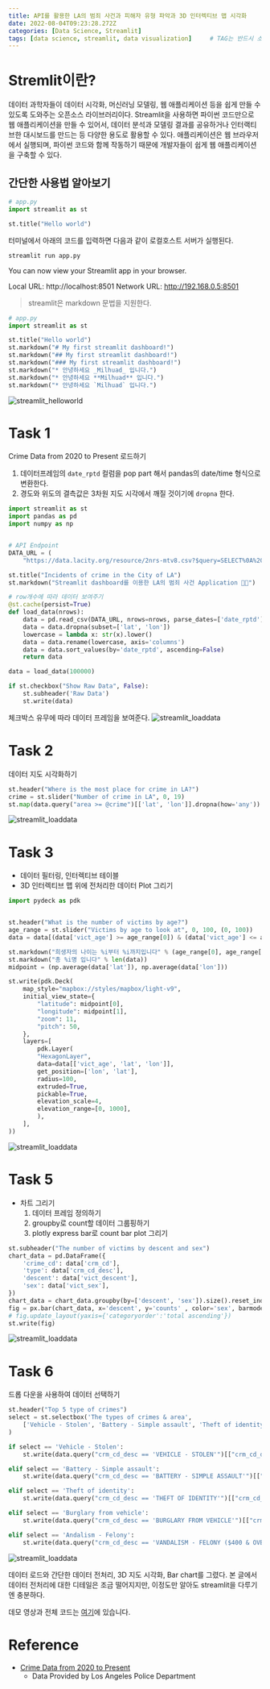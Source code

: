 ```yaml
---
title: API를 활용한 LA의 범죄 사건과 피해자 유형 파악과 3D 인터렉티브 맵 시각화
date: 2022-08-04T09:23:28.272Z
categories: [Data Science, Streamlit]
tags: [data science, streamlit, data visualization]		# TAG는 반드시 소문자
---
```


# Stremlit이란?
데이터 과학자들이 데이터 시각화, 머신러닝 모델링, 웹 애플리케이션 등을 쉽게 만들 수 있도록 도와주는 오픈소스 라이브러리이다. Streamlit을 사용하면 파이썬 코드만으로 웹 애플리케이션을 만들 수 있어서, 데이터 분석과 모델링 결과를 공유하거나 인터랙티브한 대시보드를 만드는 등 다양한 용도로 활용할 수 있다. 애플리케이션은 웹 브라우저에서 실행되며, 파이썬 코드와 함께 작동하기 때문에 개발자들이 쉽게 웹 애플리케이션을 구축할 수 있다.

## 간단한 사용법 알아보기

```python
# app.py
import streamlit as st

st.title("Hello world")
``` 
터미널에서 아래의 코드를 입력하면 다음과 같이 로컬호스트 서버가 실행된다.
```terminal
streamlit run app.py
```

  You can now view your Streamlit app in your browser.

  Local URL: http://localhost:8501
  Network URL: http://192.168.0.5:8501

> streamlit은 markdown 문법을 지원한다.
```python
# app.py
import streamlit as st

st.title("Hello world")
st.markdown("# My first streamlit dashboard!")
st.markdown("## My first streamlit dashboard!")
st.markdown("### My first streamlit dashboard!")
st.markdown("* 안녕하세요 _Milhuad_ 입니다.")
st.markdown("* 안녕하세요 **Milhuad** 입니다.")
st.markdown("* 안녕하세요 `Milhuad` 입니다.")
```
![streamlit_helloworld](/_site/assets/img/to/streamlit_markdown.png)

# Task 1
Crime Data from 2020 to Present 로드하기

1. 데이터프레임의 `date_rptd` 컬럼을 pop part 해서 pandas의 date/time 형식으로 변환한다.
2. 경도와 위도의 결측값은 3차원 지도 시각에서 깨질 것이기에  `dropna` 한다.
```python
import streamlit as st
import pandas as pd
import numpy as np


# API Endpoint
DATA_URL = (
	"https://data.lacity.org/resource/2nrs-mtv8.csv?$query=SELECT%0A%20%20%60dr_no%60%2C%0A%20%20%60date_rptd%60%2C%0A%20%20%60date_occ%60%2C%0A%20%20%60time_occ%60%2C%0A%20%20%60area%60%2C%0A%20%20%60area_name%60%2C%0A%20%20%60rpt_dist_no%60%2C%0A%20%20%60part_1_2%60%2C%0A%20%20%60crm_cd%60%2C%0A%20%20%60crm_cd_desc%60%2C%0A%20%20%60mocodes%60%2C%0A%20%20%60vict_age%60%2C%0A%20%20%60vict_sex%60%2C%0A%20%20%60vict_descent%60%2C%0A%20%20%60premis_cd%60%2C%0A%20%20%60premis_desc%60%2C%0A%20%20%60weapon_used_cd%60%2C%0A%20%20%60weapon_desc%60%2C%0A%20%20%60status%60%2C%0A%20%20%60status_desc%60%2C%0A%20%20%60crm_cd_1%60%2C%0A%20%20%60crm_cd_2%60%2C%0A%20%20%60crm_cd_3%60%2C%0A%20%20%60crm_cd_4%60%2C%0A%20%20%60location%60%2C%0A%20%20%60cross_street%60%2C%0A%20%20%60lat%60%2C%0A%20%20%60lon%60")

st.title("Incidents of crime in the City of LA")
st.markdown("Streamlit dashboard를 이용한 LA의 범죄 사건 Application 🚗💥")

# row개수에 따라 데이터 보여주기
@st.cache(persist=True)
def load_data(nrows):
	data = pd.read_csv(DATA_URL, nrows=nrows, parse_dates=['date_rptd'])
	data = data.dropna(subset=['lat', 'lon'])
	lowercase = lambda x: str(x).lower()
	data = data.rename(lowercase, axis='columns')
	data = data.sort_values(by='date_rptd', ascending=False)
	return data

data = load_data(100000)

if st.checkbox("Show Raw Data", False):
	st.subheader('Raw Data')
	st.write(data)
```
체크박스 유무에 따라 데이터 프레임을 보여준다.
![streamlit_loaddata](/_site/assets/img/to/streamlit_loaddata.png)

# Task 2
데이터 지도 시각화하기
```python
st.header("Where is the most place for crime in LA?")
crime = st.slider("Number of crime in LA", 0, 19)
st.map(data.query("area >= @crime")[['lat', 'lon']].dropna(how='any'))
```
![streamlit_loaddata](/_site/assets/img/to/streamlit_map.png)

# Task 3
* 데이터 필터링, 인터렉티브 테이블
* 3D 인터렉티브 맵 위에 전처리한 데이터 Plot 그리기
```python
import pydeck as pdk


st.header("What is the number of victims by age?")
age_range = st.slider("Victims by age to look at", 0, 100, (0, 100))
data = data[(data['vict_age'] >= age_range[0]) & (data['vict_age'] <= age_range[1])]

st.markdown("희생자의 나이는 %i부터 %i까지입니다" % (age_range[0], age_range[1]))
st.markdown("총 %i명 입니다" % len(data))
midpoint = (np.average(data['lat']), np.average(data['lon']))

st.write(pdk.Deck(
	map_style="mapbox://styles/mapbox/light-v9",
	initial_view_state={
		"latitude": midpoint[0],
		"longitude": midpoint[1],
		"zoom": 11,
		"pitch": 50,
	},
	layers=[
		pdk.Layer(
		"HexagonLayer", 
		data=data[['vict_age', 'lat', 'lon']],
		get_position=['lon', 'lat'],
		radius=100,
		extruded=True,
		pickable=True,
		elevation_scale=4,
		elevation_range=[0, 1000],
		),
	],
))
```
![streamlit_loaddata](/_site/assets/img/to/streamlit_3dmap.png)

# Task 5
* 차트 그리기
    1. 데이터 프레임 정의하기
    2. groupby로 count할 데이터 그룹핑하기
    3. plotly express bar로 count bar plot 그리기
```python
st.subheader("The number of victims by descent and sex")
chart_data = pd.DataFrame({
	'crime_cd': data['crm_cd'],
	'type': data['crm_cd_desc'],
	'descent': data['vict_descent'],
	'sex': data['vict_sex'],
})
chart_data = chart_data.groupby(by=['descent', 'sex']).size().reset_index(name='counts')
fig = px.bar(chart_data, x='descent', y='counts' , color='sex', barmode='group', height=800)
# fig.update_layout(yaxis={'categoryorder':'total ascending'})
st.write(fig)
```
![streamlit_loaddata](/_site/assets/img/to/streamlit_chart.png)

# Task 6
드롭 다운을 사용하여 데이터 선택하기
```python
st.header("Top 5 type of crimes")
select = st.selectbox('The types of crimes & area', 
	['Vehicle - Stolen', 'Battery - Simple assault', 'Theft of identity', 'Burglary from vehicle', 'Andalism - Felony']
)

if select == 'Vehicle - Stolen':
	st.write(data.query("crm_cd_desc == 'VEHICLE - STOLEN'")[["crm_cd_desc", "area_name", "premis_desc"]].sort_values(by=["crm_cd_desc"], ascending=False).dropna(how='any'), width=1000)

elif select == 'Battery - Simple assault':
	st.write(data.query("crm_cd_desc == 'BATTERY - SIMPLE ASSAULT'")[["crm_cd_desc", "area_name", "premis_desc"]].sort_values(by=["crm_cd_desc"], ascending=False).dropna(how='any'), width=1000)

elif select == 'Theft of identity':
	st.write(data.query("crm_cd_desc == 'THEFT OF IDENTITY'")[["crm_cd_desc", "area_name", "premis_desc"]].sort_values(by=["crm_cd_desc"], ascending=False).dropna(how='any'), width=1000)

elif select == 'Burglary from vehicle':
	st.write(data.query("crm_cd_desc == 'BURGLARY FROM VEHICLE'")[["crm_cd_desc", "area_name", "premis_desc"]].sort_values(by=["crm_cd_desc"], ascending=False).dropna(how='any'), width=1000)

elif select == 'Andalism - Felony':
	st.write(data.query("crm_cd_desc == 'VANDALISM - FELONY ($400 & OVER, ALL CHURCH VANDALISMS)'")[["crm_cd_desc", "area_name", "premis_desc"]].sort_values(by=["crm_cd_desc"], ascending=False).dropna(how='any'), width=1000)
```
![streamlit_loaddata](/_site/assets/img/to/streamlit_dropdown.png)

데이터 로드와 간단한 데이터 전처리, 3D 지도 시각화, Bar chart를 그렸다. 본 글에서 데이터 전처리에 대한 디테일은 조금 떨어지지만, 이정도만 알아도 streamlit을 다루기엔 충분하다.

데모 영상과 전체 코드는 [여기](https://github.com/milhaud1201/Incidents-of-crime-in-LA-with-Streamlit)에 있습니다.

# Reference
* [Crime Data from 2020 to Present](https://data.lacity.org/Public-Safety/Crime-Data-from-2020-to-Present/2nrs-mtv8)
    *  Data Provided by Los Angeles Police Department
